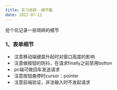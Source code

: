 ```yaml
---
title: 实习收获--细节篇
date: 2022-07-11
---
```


挖个坑记录一些琐碎的细节

### 1、表单细节

- ​	注意移动端键盘升起时对窗口高度的影响
- ​	注意做按钮的防抖，在请求finally之前禁用button
- ​	pc端可做回车发送请求
- ​	注意按钮悬停时cursor：pointer
- ​	注意前端验证，非法输入时不发起请求

​		